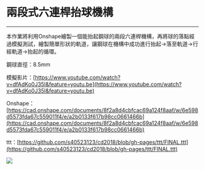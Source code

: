 # 兩段式六連桿抬球機構
---

本作業將利用Onshape繪製一個能抬起鋼球的兩段六連桿機構，再將球的落點經過模擬測試，繪製簡單形狀的軌道，讓鋼球在機構中成功進行抬起→落至軌道→行經軌道→抬起的循環。

鋼球直徑：8.5mm

模擬影片：[https://www.youtube.com/watch?v=dfAdKo0J35I&feature=youtu.be](https://www.youtube.com/watch?v=dfAdKo0J35I&feature=youtu.be)

Onshape：[https://cad.onshape.com/documents/8f2a8d4cbfcac69a124f8aaf/w/6e598d5573fda67c559011f4/e/a2b0133f617b98cc0661466b](https://cad.onshape.com/documents/8f2a8d4cbfcac69a124f8aaf/w/6e598d5573fda67c559011f4/e/a2b0133f617b98cc0661466b)

ttt：[https://github.com/s40523123/cd2018/blob/gh-pages/ttt/FINAL.ttt](https://github.com/s40523123/cd2018/blob/gh-pages/ttt/FINAL.ttt)

![](/assets/1.png)

